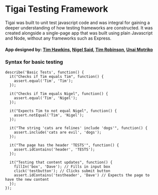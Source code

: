 # Tigai Testing Framework
Tigai was built to unit test javascript code and was integral for gaining a deeper understanding of
how testing frameworks are constructed.  It was created alongside a single-page app that was
built using plain Javascript and Node, without any frameworks such as Express.

#### App designed by: [Tim Hawkins](https://github.com/therealtimhawkins), [Nigel Said](https://github.com/ns-winter), [Tim Robinson](https://github.com/timrobinson1), [Unai Motriko](https://github.com/motri)


### Syntax for basic testing

```
describe('Basic Tests', function() {
  it("Checks if Tim equals Tim", function() {
    assert.equal('Tim', 'Tim');
  });

  it("Checks if Tim equals Nigel", function() {
    assert.equal('Tim', 'Nigel');
  });

  it("Expects Tim to not equal Nigel", function() {
    assert.notEqual('Tim', 'Nigel');
  });

  it("The string 'cats are felines' include 'dogs'", function() {
    assert.include('cats are evil', 'dogs');
  });

  it("The page has the header 'TESTS'", function() {
    assert.idContains('header', 'TESTS');
  });

  it("Testing that content updates", function() {
    fillIn('box', 'Dave'); // Fills in input box
    click('testbutton'); // Clicks submit button
    assert.idContains('testheader', 'Dave') // Expects the page to have the new content
  });
});
```

